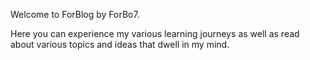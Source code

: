Welcome to ForBlog by ForBo7.

Here you can experience my various learning journeys as well as read about various topics and ideas that dwell in my mind.
